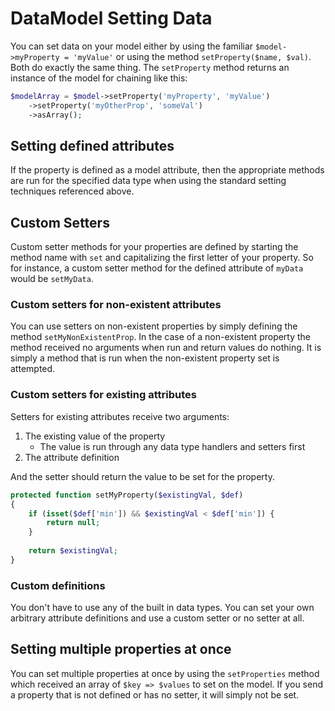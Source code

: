 # DataModel Setting Data

You can set data on your model either by using the familiar `$model->myProperty = 'myValue'` or using the method `setProperty($name, $val)`. Both do exactly the same thing. The `setProperty` method returns an instance of the model for chaining like this:

```php
$modelArray = $model->setProperty('myProperty', 'myValue')
    ->setProperty('myOtherProp', 'someVal')
    ->asArray();
```

## Setting defined attributes

If the property is defined as a model attribute, then the appropriate methods are run for the specified data type when using the standard setting techniques referenced above.

## Custom Setters

Custom setter methods for your properties are defined by starting the method name with `set` and capitalizing the first letter of your property. So for instance, a custom setter method for the defined attribute of `myData` would be `setMyData`.

### Custom setters for non-existent attributes

You can use setters on non-existent properties by simply defining the method `setMyNonExistentProp`. In the case of a non-existent property the method received no arguments when run and return values do nothing. It is simply a method that is run when the non-existent property set is attempted.

### Custom setters for existing attributes

Setters for existing attributes receive two arguments:

1. The existing value of the property
    - The value is run through any data type handlers and setters first
2. The attribute definition

And the setter should return the value to be set for the property.

```php
protected function setMyProperty($existingVal, $def)
{
    if (isset($def['min']) && $existingVal < $def['min']) {
        return null;
    }
    
    return $existingVal;
}
```

### Custom definitions

You don't have to use any of the built in data types. You can set your own arbitrary attribute definitions and use a custom setter or no setter at all.

## Setting multiple properties at once

You can set multiple properties at once by using the `setProperties` method which received an array of `$key => $values` to set on the model. If you send a property that is not defined or has no setter, it will simply not be set.
